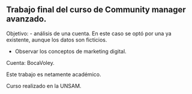 
## Trabajo final del curso de Community manager avanzado.

Objetivo: - análisis de una cuenta. En este caso se optó por una ya existente, aunque los datos son ficticios.
- Observar los conceptos de marketing digital.

Cuenta: BocaVoley.

Este trabajo es netamente académico.

Curso realizado en la UNSAM.
